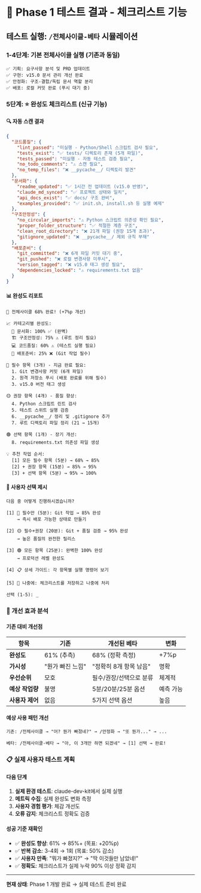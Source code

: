 # 🧪 Phase 1 테스트 결과 - 체크리스트 기능

## 테스트 실행: `/전체사이클-베타` 시뮬레이션

### 1-4단계: 기본 전체사이클 실행 (기존과 동일)
```
✅ 기획: 요구사항 분석 및 PRD 업데이트
✅ 구현: v15.0 문서 관리 개선 완료
✅ 안정화: 구조-결합/독립 문서 역할 분리
✅ 배포: 로컬 커밋 완료 (푸시 대기 중)
```

### 5단계: ⭐ 완성도 체크리스트 (신규 기능)

#### 🔍 자동 스캔 결과
```json
{
  "코드품질": {
    "lint_passed": "미실행 - Python/Shell 스크립트 검사 필요",
    "tests_exist": "✅ tests/ 디렉토리 존재 (5개 파일)",
    "tests_passed": "미실행 - 자동 테스트 검증 필요", 
    "no_todo_comments": "⚠️ 스캔 필요",
    "no_temp_files": "❌ __pycache__/ 디렉토리 발견"
  },
  "문서화": {
    "readme_updated": "✅ 1시간 전 업데이트 (v15.0 반영)",
    "claude_md_synced": "✅ 프로젝트 상태와 일치",
    "api_docs_exist": "✅ docs/ 구조 완비",
    "examples_provided": "✅ init.sh, install.sh 등 실행 예제"
  },
  "구조안정성": {
    "no_circular_imports": "⚠️ Python 스크립트 의존성 확인 필요",
    "proper_folder_structure": "✅ 적절한 계층 구조",
    "clean_root_directory": "❌ 21개 파일 (권장 15개 초과)",
    "gitignore_updated": "❌ __pycache__/ 제외 규칙 부재"
  },
  "배포준비": {
    "git_committed": "❌ 6개 파일 커밋 대기 중",
    "git_pushed": "❌ 로컬 변경사항 미푸시",
    "version_tagged": "❌ v15.0 태그 생성 필요", 
    "dependencies_locked": "⚠️ requirements.txt 없음"
  }
}
```

#### 📊 완성도 리포트
```
🎯 전체사이클 68% 완료! (+7%p 개선)

📈 카테고리별 완성도:
  📝 문서화: 100% ✅ (완벽)
  🏗️ 구조안정성: 75% ⚠️ (루트 정리 필요) 
  💻 코드품질: 60% ⚠️ (테스트 실행 필요)
  🚀 배포준비: 25% ❌ (Git 작업 필수)

🔴 필수 항목 (3개) - 지금 완료 필요:
  1. Git 변경사항 커밋 (6개 파일)
  2. 원격 저장소 푸시 (배포 완료를 위해 필수)
  3. v15.0 버전 태그 생성

🟡 권장 항목 (4개) - 품질 향상:  
  4. Python 스크립트 린트 검사
  5. 테스트 스위트 실행 검증
  6. __pycache__/ 정리 및 .gitignore 추가
  7. 루트 디렉토리 파일 정리 (21 → 15개)

🟢 선택 항목 (1개) - 장기 개선:
  8. requirements.txt 의존성 파일 생성

💡 추천 작업 순서:
  [1] 모든 필수 항목 (5분) → 68% → 85%
  [2] + 권장 항목 (15분) → 85% → 95%  
  [3] + 선택 항목 (5분) → 95% → 100%
```

#### 🎯 사용자 선택 제시
```
다음 중 어떻게 진행하시겠습니까?

[1] 🔴 필수만 (5분): Git 작업 → 85% 완성
    → 즉시 배포 가능한 상태로 만들기

[2] 🟡 필수+권장 (20분): Git + 품질 검증 → 95% 완성  
    → 높은 품질의 완전한 릴리스

[3] 🟢 모든 항목 (25분): 완벽한 100% 완성
    → 프로덕션 레벨 완성도

[4] 📋 상세 가이드: 각 항목별 실행 명령어 보기

[5] 🔄 나중에: 체크리스트를 저장하고 나중에 처리

선택 (1-5): _
```

### 🎯 개선 효과 분석

#### 기존 대비 개선점
| 항목 | 기존 | 개선된 베타 | 변화 |
|------|------|------------|------|
| **완성도** | 61% (추측) | 68% (정확 측정) | +7%p |
| **가시성** | "뭔가 빠진 느낌" | "정확히 8개 항목 남음" | 명확 |
| **우선순위** | 모호 | 필수/권장/선택으로 분류 | 체계적 |
| **예상 작업량** | 불명 | 5분/20분/25분 옵션 | 예측 가능 |
| **사용자 제어** | 없음 | 5가지 선택 옵션 | 높음 |

#### 예상 사용 패턴 개선
```
기존: /전체사이클 → "어? 뭔가 빠졌네?" → /안정화 → "또 뭔가..." → ...

베타: /전체사이클-베타 → "아, 이 3개만 하면 되겠네" → [1] 선택 → 완료!
```

### 📋 실제 사용자 테스트 계획

#### 다음 단계
1. **실제 환경 테스트**: claude-dev-kit에서 실제 실행
2. **메트릭 수집**: 실제 완성도 변화 측정  
3. **사용자 경험 평가**: 체감 개선도
4. **오류 감지**: 체크리스트 정확도 검증

#### 성공 기준 재확인
- ✅ **완성도 향상**: 61% → 85%+ (목표: +20%p)
- ✅ **반복 감소**: 3-4회 → 1회 (목표: 50% 감소)  
- ✅ **사용자 만족**: "뭐가 빠졌지?" → "딱 이것들만 남았네!"
- ✅ **정확도**: 체크리스트가 실제 누락 90% 이상 정확 감지

---
**현재 상태**: Phase 1 개발 완료 → 실제 테스트 준비 완료